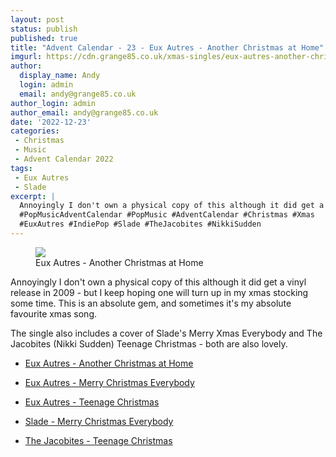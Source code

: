 ```yaml
---
layout: post
status: publish
published: true
title: "Advent Calendar - 23 - Eux Autres - Another Christmas at Home"
imgurl: https://cdn.grange85.co.uk/xmas-singles/eux-autres-another-christmas.jpg
author:
  display_name: Andy
  login: admin
  email: andy@grange85.co.uk
author_login: admin
author_email: andy@grange85.co.uk
date: '2022-12-23'
categories:
 - Christmas
 - Music
 - Advent Calendar 2022
tags:
 - Eux Autres
 - Slade
excerpt: |
  Annoyingly I don't own a physical copy of this although it did get a vinyl release in 2009 - but I keep hoping one will turn up in my xmas stocking some time. This is an absolute gem, and sometimes it's my absolute favourite xmas song.
  #PopMusicAdventCalendar #PopMusic #AdventCalendar #Christmas #Xmas
  #EuxAutres #IndiePop #Slade #TheJacobites #NikkiSudden
---
```

<figure class="aligncenter"><img src="https://cdn.grange85.co.uk/xmas-singles/eux-autres-another-christmas.jpg" class="img-responsive" /><figcaption>Eux Autres - Another Christmas at Home</figcaption></figure>

Annoyingly I don't own a physical copy of this although it did get a vinyl release in 2009 - but I keep hoping one will turn up in my xmas stocking some time. This is an absolute gem, and sometimes it's my absolute favourite xmas song.

The single also includes a cover of Slade's Merry Xmas Everybody and The Jacobites (Nikki Sudden) Teenage Christmas -  both are also lovely.

 - [Eux Autres - Another Christmas at Home](https://euxautres.bandcamp.com/track/another-christmas-at-home)
 - [Eux Autres - Merry Christmas Everybody](https://euxautres.bandcamp.com/track/merry-xmas-everybody)
 - [Eux Autres - Teenage Christmas](https://euxautres.bandcamp.com/track/teenage-christmas)

 - [Slade - Merry Christmas Everybody](https://www.youtube.com/watch?v=0A8KT365wlA)
 - [The Jacobites - Teenage Christmas](https://www.youtube.com/watch?v=ryqqjJhFRvM)
